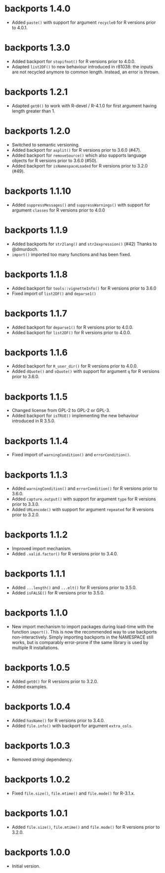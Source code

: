 # backports 1.4.0

* Added `paste()` with support for argument `recycle0` for R versions prior to 4.0.1.

# backports 1.3.0

* Added backport for `stopifnot()` for R versions prior to 4.0.0.
* Adapted `list2DF()` to new behaviour introduced in r81038: the inputs are not recycled anymore
  to common length. Instead, an error is thrown.

# backports 1.2.1

* Adapted `get0()` to work with R-devel / R-4.1.0 for first argument having length greater than 1.

# backports 1.2.0

* Switched to semantic versioning.
* Added backport for `asplit()` for R versions prior to 3.6.0 (#47).
* Added backport for `removeSource()` which also supports language objects for R versions prior to 3.6.0 (#50).
* Added backport for `isNamespaceLoaded` for R versions prior to 3.2.0 (#49).


# backports 1.1.10
* Added `suppressMessages()` and `suppressWarnings()` with support for argument `classes` for R versions prior to 4.0.0

# backports 1.1.9
* Added backports for `str2lang()` and `str2expression()` (#42)
  Thanks to @dmurdoch.
* `import()` imported too many functions and has been fixed.

# backports 1.1.8
* Added backport for `tools::vignetteInfo()` for R versions prior to 3.6.0
* Fixed import of `list2DF()` and `deparse1()`

# backports 1.1.7
* Added backport for `deparse1()` for R versions prior to 4.0.0.
* Added backport for `list2DF()` for R versions prior to 4.0.0.

# backports 1.1.6
* Added backport for `R_user_dir()` for R versions prior to 4.0.0.
* Added `dQuote()` and `sQuote()` with support for argument `q` for R versions prior to 3.6.0.

# backports 1.1.5
* Changed license from GPL-2 to GPL-2 or GPL-3.
* Added backport for `isTRUE()` implementing the new behaviour introduced in R 3.5.0.

# backports 1.1.4
* Fixed import of `warningCondition()` and `errorCondition()`.

# backports 1.1.3

* Added `warningCondition()` and `errorCondition()` for R versions prior to 3.6.0.
* Added `capture.output()` with support for argument `type` for R versions prior to 3.3.0.
* Added `URLencode()` with support for argument `repeated` for R versions prior to 3.2.0.

# backports 1.1.2

* Improved import mechanism.
* Added `.valid.factor()` for R versions prior to 3.4.0.

# backports 1.1.1

* Added `...length()` and `...elt()` for R versions prior to 3.5.0.
* Added `isFALSE()` for R versions prior to 3.5.0.

# backports 1.1.0

* New import mechanism to import packages during load-time with the function `import()`.
  This is now the recommended way to use backports non-interactively.
  Simply importing backports in the NAMESPACE still works, but is comparably error-prone
  if the same library is used by multiple R installations.

# backports 1.0.5

* Added `get0()` for R versions prior to 3.2.0.
* Added examples.

# backports 1.0.4

* Added `hasName()` for R versions prior to 3.4.0.
* Added `file.info()` with backport for argument `extra_cols`.

# backports 1.0.3

* Removed stringi dependency.

# backports 1.0.2

* Fixed `file.size()`, `file.mtime()` and `file.mode()` for R-3.1.x.

# backports 1.0.1

* Added `file.size()`, `file.mtime()` and `file.mode()` for R versions prior to 3.2.0.

# backports 1.0.0

* Initial version.
